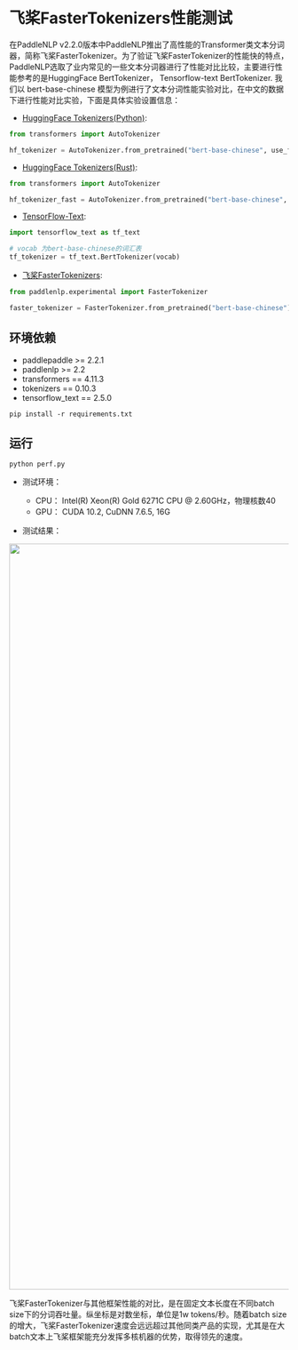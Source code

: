 # 飞桨FasterTokenizers性能测试

在PaddleNLP v2.2.0版本中PaddleNLP推出了高性能的Transformer类文本分词器，简称飞桨FasterTokenizer。为了验证飞桨FasterTokenizer的性能快的特点，PaddleNLP选取了业内常见的一些文本分词器进行了性能对比比较，主要进行性能参考的是HuggingFace BertTokenizer， Tensorflow-text BertTokenizer. 我们以 bert-base-chinese 模型为例进行了文本分词性能实验对比，在中文的数据下进行性能对比实验，下面是具体实验设置信息：
* [HuggingFace Tokenizers(Python)](https://github.com/huggingface/tokenizers):

```python
from transformers import AutoTokenizer

hf_tokenizer = AutoTokenizer.from_pretrained("bert-base-chinese", use_fast=False)
```

* [HuggingFace Tokenizers(Rust)](https://github.com/huggingface/tokenizers):

```python
from transformers import AutoTokenizer

hf_tokenizer_fast = AutoTokenizer.from_pretrained("bert-base-chinese", use_fast=True)
```

* [TensorFlow-Text](https://www.tensorflow.org/text/api_docs/python/text/BertTokenizer):

```python
import tensorflow_text as tf_text

# vocab 为bert-base-chinese的词汇表
tf_tokenizer = tf_text.BertTokenizer(vocab)
```

* [飞桨FasterTokenizers](https://github.com/PaddlePaddle/PaddleNLP/tree/develop/paddlenlp/experimental):

```python
from paddlenlp.experimental import FasterTokenizer

faster_tokenizer = FasterTokenizer.from_pretrained("bert-base-chinese")

```


## 环境依赖

* paddlepaddle >= 2.2.1
* paddlenlp >= 2.2
* transformers == 4.11.3
* tokenizers == 0.10.3
* tensorflow_text == 2.5.0


```shell
pip install -r requirements.txt
```

## 运行

```shell
python perf.py
```

- 测试环境：

    * CPU： Intel(R) Xeon(R) Gold 6271C CPU @ 2.60GHz，物理核数40
    * GPU： CUDA 10.2, CuDNN 7.6.5, 16G

- 测试结果：


<center><img width="1343" alt="图片" src="https://user-images.githubusercontent.com/16698950/145664356-0b766d5a-9ff1-455a-bb85-1ee51e2ad77d.png"></center>

飞桨FasterTokenizer与其他框架性能的对比，是在固定文本长度在不同batch size下的分词吞吐量。纵坐标是对数坐标，单位是1w tokens/秒。随着batch size的增大，飞桨FasterTokenizer速度会远远超过其他同类产品的实现，尤其是在大batch文本上飞桨框架能充分发挥多核机器的优势，取得领先的速度。
